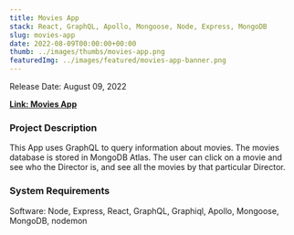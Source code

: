 ```yaml
---
title: Movies App
stack: React, GraphQL, Apollo, Mongoose, Node, Express, MongoDB
slug: movies-app
date: 2022-08-09T00:00:00+00:00
thumb: ../images/thumbs/movies-app.png
featuredImg: ../images/featured/movies-app-banner.png
---
```


Release Date: August 09, 2022

[**Link: Movies App**](https://graphql-movie-db.herokuapp.com/)

### Project Description

This App uses GraphQL to query information about movies. The movies database is stored in MongoDB Atlas. The user can click on a movie and see who the Director is, and see all the movies by that particular Director.

### System Requirements

Software: Node, Express, React, GraphQL, Graphiql, Apollo, Mongoose, MongoDB, nodemon
